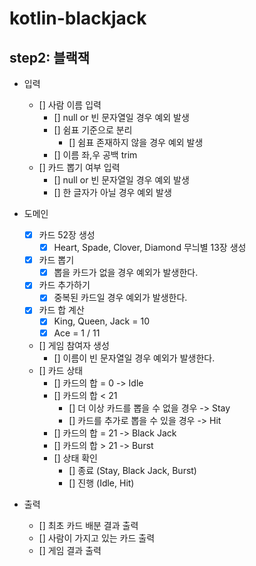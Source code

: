 # kotlin-blackjack

## step2: 블랙잭

- 입력
  - [] 사람 이름 입력
    - [] null or 빈 문자열일 경우 예외 발생
    - [] 쉼표 기준으로 분리
      - [] 쉼표 존재하지 않을 경우 예외 발생
    - [] 이름 좌,우 공백 trim
  - [] 카드 뽑기 여부 입력
    - [] null or 빈 문자열일 경우 예외 발생
    - [] 한 글자가 아닐 경우 예외 발생
- 도메인
  - [x] 카드 52장 생성
    - [x] Heart, Spade, Clover, Diamond 무늬별 13장 생성
  - [x] 카드 뽑기
    - [x] 뽑을 카드가 없을 경우 예외가 발생한다.
  - [x] 카드 추가하기
    - [x] 중복된 카드일 경우 예외가 발생한다. 
  - [x] 카드 합 계산
    - [x] King, Queen, Jack = 10
    - [x] Ace = 1 / 11
  - [] 게임 참여자 생성
    - [] 이름이 빈 문자열일 경우 예외가 발생한다.
  - [] 카드 상태
    - [] 카드의 합 = 0 -> Idle 
    - [] 카드의 합 < 21
      - [] 더 이상 카드를 뽑을 수 없을 경우 -> Stay
      - [] 카드를 추가로 뽑을 수 있을 경우 -> Hit
    - [] 카드의 합 = 21 -> Black Jack
    - [] 카드의 합 > 21 -> Burst
    - [] 상태 확인
      - [] 종료 (Stay, Black Jack, Burst)
      - [] 진행 (Idle, Hit)
    
- 출력
  - [] 최초 카드 배분 결과 출력
  - [] 사람이 가지고 있는 카드 출력
  - [] 게임 결과 출력